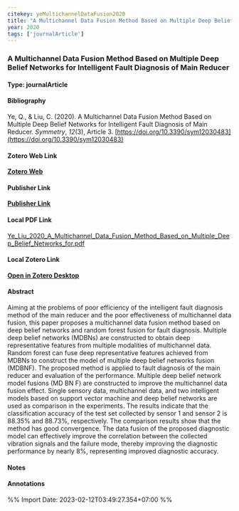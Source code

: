```yaml
---
citekey: yeMultichannelDataFusion2020  
title: "A Multichannel Data Fusion Method Based on Multiple Deep Belief Networks for Intelligent Fault Diagnosis of Main Reducer"
year: 2020
tags: ['journalArticle']
---
```


### A Multichannel Data Fusion Method Based on Multiple Deep Belief Networks for Intelligent Fault Diagnosis of Main Reducer  

#### Type: journalArticle

#### Bibliography
  
Ye, Q., & Liu, C. (2020). A Multichannel Data Fusion Method Based on Multiple Deep Belief Networks for Intelligent Fault Diagnosis of Main Reducer. _Symmetry_, _12_(3), Article 3. [https://doi.org/10.3390/sym12030483](https://doi.org/10.3390/sym12030483)  
  

#### Zotero Web Link
[**Zotero Web**](http://zotero.org/users/242940/items/7VE3PRGV)  

#### Publisher Link
[**Publisher Link**](https://www.mdpi.com/2073-8994/12/3/483)  

#### Local PDF Link
[Ye_Liu_2020_A_Multichannel_Data_Fusion_Method_Based_on_Multiple_Deep_Belief_Networks_for.pdf](file:///C:/Users/User/Zotero/storage/S6GSIPVF/Ye_Liu_2020_A_Multichannel_Data_Fusion_Method_Based_on_Multiple_Deep_Belief_Networks_for.pdf)  

#### Local Zotero Link
[**Open in Zotero Desktop**](zotero://select/library/items/7VE3PRGV)  

#### Abstract

Aiming at the problems of poor efficiency of the intelligent fault diagnosis method of the main reducer and the poor effectiveness of multichannel data fusion, this paper proposes a multichannel data fusion method based on deep belief networks and random forest fusion for fault diagnosis. Multiple deep belief networks (MDBNs) are constructed to obtain deep representative features from multiple modalities of multichannel data. Random forest can fuse deep representative features achieved from MDBNs to construct the model of multiple deep belief networks fusion (MDBNF). The proposed method is applied to fault diagnosis of the main reducer and evaluation of the performance. Multiple deep belief network model fusions (MD BN F) are constructed to improve the multichannel data fusion effect. Single sensory data, multichannel data, and two intelligent models based on support vector machine and deep belief networks are used as comparison in the experiments. The results indicate that the classification accuracy of the test set collected by sensor 1 and sensor 2 is 88.35% and 88.73%, respectively. The comparison results show that the method has good convergence. The data fusion of the proposed diagnostic model can effectively improve the correlation between the collected vibration signals and the failure mode, thereby improving the diagnostic performance by nearly 8%, representing improved diagnostic accuracy.


#### Notes


#### Annotations


%% Import Date: 2023-02-12T03:49:27.354+07:00 %%
